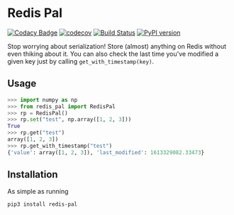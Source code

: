 # Redis Pal

[![Codacy Badge](https://api.codacy.com/project/badge/Grade/9883436b5c9846398076016645afb36a)](https://app.codacy.com/gh/gabriel-milan/redis-pal?utm_source=github.com&utm_medium=referral&utm_content=gabriel-milan/redis-pal&utm_campaign=Badge_Grade)
[![codecov](https://codecov.io/gh/gabriel-milan/redis-pal/branch/master/graph/badge.svg?token=SYATCHZJAG)](https://codecov.io/gh/gabriel-milan/redis-pal)
[![Build Status](https://travis-ci.com/gabriel-milan/redis-pal.svg?branch=master)](https://travis-ci.com/gabriel-milan/redis-pal)
[![PyPI version](https://badge.fury.io/py/redis-pal.svg)](https://badge.fury.io/py/redis-pal)

Stop worrying about serialization! Store (almost) anything on Redis without even thiking about it.
You can also check the last time you've modified a given key just by calling `get_with_timestamp(key)`.

## Usage

```py
>>> import numpy as np
>>> from redis_pal import RedisPal
>>> rp = RedisPal()
>>> rp.set("test", np.array([1, 2, 3]))
True
>>> rp.get("test")
array([1, 2, 3])
>>> rp.get_with_timestamp("test")
{'value': array([1, 2, 3]), 'last_modified': 1613329082.33473}
```

## Installation

As simple as running

```
pip3 install redis-pal
```